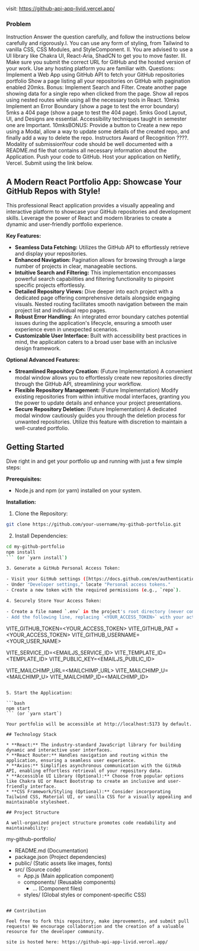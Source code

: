 visit: https://github-api-app-livid.vercel.app/

### Problem

Instruction
Answer the question carefully, and follow the instructions below carefully and rigorously.I. You can use any form of styling, from Tailwind to vanilla CSS, CSS Modules, and StyleComponent.
II. You are advised to use a UI library like Chakra UI, React-Aria, ShadCN to get you to move faster.
III. Make sure you submit the correct URL for GitHub and the hosted version of your work. Use any hosting platform you are familiar with. 
Questions:
Implement a Web App using GitHub API to fetch your GitHub repositories portfolio
Show a page listing all your repositories on GitHub with pagination enabled 20mks. Bonus: Implement Search and Filter. 
Create another page showing data for a single repo when clicked from the page. Show all repos using nested routes while using all the necessary tools in React. 10mks
Implement an Error Boundary (show a page to test the error boundary) 5mks
a 404 page  (show a page to test the 404 page). 5mks
Good Layout, UI, and Designs are essential. Accessibility techniques taught in semester one are Important. 10mksBONUS: Provide a button to Create a new repo using a Modal, allow a way to update some details of the created repo, and finally add a way to delete the repo. Instructors Award of Recognition ????.
Modality of submissionYour code should be well documented with a README.md file that contains all necessary information about the Application.
Push your code to GitHub.
Host your application on Netlify, Vercel.
Submit using the link below.


## A Modern React Portfolio App: Showcase Your GitHub Repos with Style!

This professional React application provides a visually appealing and interactive platform to showcase your GitHub repositories and development skills. Leverage the power of React and modern libraries to create a dynamic and user-friendly portfolio experience. 

**Key Features:**

* **Seamless Data Fetching:** Utilizes the GitHub API to effortlessly retrieve and display your repositories.
* **Enhanced Navigation:** Pagination allows for browsing through a large number of projects in clear, manageable sections.
* **Intuitive Search and Filtering:** This implementation encompasses powerful search capabilities and filtering functionality to pinpoint specific projects effortlessly.
* **Detailed Repository Views:** Dive deeper into each project with a dedicated page offering comprehensive details alongside engaging visuals. Nested routing facilitates smooth navigation between the main project list and individual repo pages.
* **Robust Error Handling:** An integrated error boundary catches potential issues during the application's lifecycle, ensuring a smooth user experience even in unexpected scenarios.
* **Customizable User Interface:** Built with accessibility best practices in mind, the application caters to a broad user base with an inclusive design framework.

**Optional Advanced Features:**

* **Streamlined Repository Creation:**  (Future Implementation) A convenient modal window allows you to effortlessly create new repositories directly through the GitHub API, streamlining your workflow.
* **Flexible Repository Management:** (Future Implementation) Modify existing repositories from within intuitive modal interfaces, granting you the power to update details and enhance your project presentations.
* **Secure Repository Deletion:** (Future Implementation) A dedicated modal window cautiously guides you through the deletion process for unwanted repositories. Utilize this feature with discretion to maintain a well-curated portfolio.

## Getting Started

Dive right in and get your portfolio up and running with just a few simple steps:

**Prerequisites:**

* Node.js and npm (or yarn) installed on your system.

**Installation:**

1. Clone the Repository:

  ```bash
  git clone https://github.com/your-username/my-github-portfolio.git
  ```

2. Install Dependencies:

  ```bash
  cd my-github-portfolio
  npm install
  ``` (or `yarn install`)

3. Generate a GitHub Personal Access Token:

  - Visit your GitHub settings ([https://docs.github.com/en/authentication/keeping-your-account-and-data-secure/managing-your-personal-access-tokens](https://docs.github.com/en/authentication/keeping-your-account-and-data-secure/managing-your-personal-access-tokens)).
  - Under "Developer settings," locate "Personal access tokens."
  - Create a new token with the required permissions (e.g., `repo`).

4. Securely Store Your Access Token:

  - Create a file named `.env` in the project's root directory (never commit this file!).
  - Add the following line, replacing `<YOUR_ACCESS_TOKEN>` with your actual token:

  ```
  VITE_GITHUB_TOKEN=<YOUR_ACCESS_TOKEN>
  VITE_GITHUB_PAT = <YOUR_ACCESS_TOKEN>
VITE_GITHUB_USERNAME=<YOUR_USER_NAME>

VITE_SERVICE_ID=<EMAILJS_SERVICE_ID>
VITE_TEMPLATE_ID=<TEMPLATE_ID>
VITE_PUBLIC_KEY=<EMAILJS_PUBLIC_ID>

VITE_MAILCHIMP_URL=<MAILCHIMP_URL>
VITE_MAILCHIMP_U=<MAILCHIMP_U>
VITE_MAILCHIMP_ID=<MAILCHIMP_ID>
  ```

5. Start the Application:

  ```bash
  npm start
  ``` (or `yarn start`)

Your portfolio will be accessible at http://localhost:5173 by default.

## Technology Stack

* **React:** The industry-standard JavaScript library for building dynamic and interactive user interfaces.
* **React Router:** Handles navigation and routing within the application, ensuring a seamless user experience.
* **Axios:** Simplifies asynchronous communication with the GitHub API, enabling effortless retrieval of your repository data.
* **Accessible UI Library (Optional):** Choose from popular options like Chakra UI or React Bootstrap to create an inclusive and user-friendly interface.
* **CSS Framework/Styling (Optional):** Consider incorporating Tailwind CSS, Material UI, or vanilla CSS for a visually appealing and maintainable stylesheet.

## Project Structure

A well-organized project structure promotes code readability and maintainability:

```
my-github-portfolio/
  - README.md (Documentation)
  - package.json (Project dependencies)
  - public/ (Static assets like images, fonts)
  - src/ (Source code)
    - App.js (Main application component)
    - components/ (Reusable components)
        - ... (Component files)
    - styles/ (Global styles or component-specific CSS)
```

## Contribution

Feel free to fork this repository, make improvements, and submit pull requests! We encourage collaboration and the creation of a valuable resource for the developer community.

site is hosted here: https://github-api-app-livid.vercel.app/
